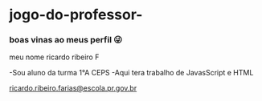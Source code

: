# jogo-do-professor-
### boas vinas ao meus perfil 😜
meu nome ricardo ribeiro F

-Sou aluno da turma 1°A CEPS
-Aqui tera trabalho de JavasScript e HTML

ricardo.ribeiro.farias@escola.pr.gov.br
